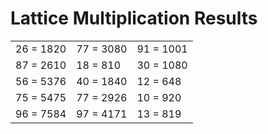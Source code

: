 # Lattice Multiplication Results

|   |   |   |
|---|---|---|
| 26 = 1820 | 77 = 3080 | 91 = 1001 |
| 87 = 2610 | 18 = 810 | 30 = 1080 |
| 56 = 5376 | 40 = 1840 | 12 = 648 |
| 75 = 5475 | 77 = 2926 | 10 = 920 |
| 96 = 7584 | 97 = 4171 | 13 = 819 |
